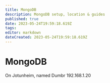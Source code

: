 ```yaml
---
title: MongoDB
description: MongoDB setup, location & guides
published: true
date: 2023-05-24T19:59:18.619Z
tags: 
editor: markdown
dateCreated: 2023-05-24T19:59:18.619Z
---
```


# MongoDB
On Jotunheim, named Dumbr 192.168.1.20
